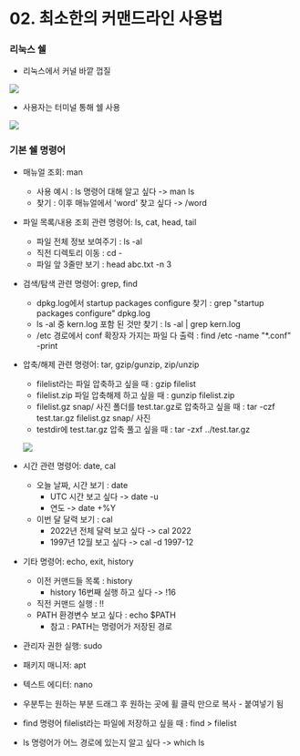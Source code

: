 # 02. 최소한의 커맨드라인 사용법

### 리눅스 쉘

- 리눅스에서 커널 바깥 껍질

![](https://i.imgur.com/R8LUxRF.png)

- 사용자는 터미널 통해 쉘 사용

![](https://i.imgur.com/0PiK1BA.png)

### 기본 쉘 명령어

- 매뉴얼 조회: man
    - 사용 예시 : ls 명령어 대해 알고 싶다 -> man ls
    - 찾기 : 이후 매뉴얼에서 'word' 찾고 싶다 -> /word


- 파일 목록/내용 조회 관련 명령어: ls, cat, head, tail
    - 파일 전체 정보 보여주기 : ls -al
    - 직전 디렉토리 이동 : cd -
    - 파일 앞 3줄만 보기 : head abc.txt -n 3
    
- 검색/탐색 관련 명령어: grep, find
    - dpkg.log에서 startup packages configure 찾기 : grep "startup packages configure" dpkg.log
    - ls -al 중 kern.log 포함 된 것만 찾기 : ls -al | grep kern.log
    - /etc 경로에서 conf 확장자 가지는 파일 다 출력 : find /etc -name "*.conf" -print
- 압축/해제 관련 명령어: tar, gzip/gunzip, zip/unzip
    - filelist라는 파일 압축하고 싶을 때 : gzip filelist
    - filelist.zip 파일 압축해제 하고 싶을 때 : gunzip filelist.zip
    - filelist.gz snap/ 사진 폴더를 test.tar.gz로 압축하고 싶을 때 : tar -czf test.tar.gz filelist.gz snap/ 사진
    - testdir에 test.tar.gz 압축 풀고 싶을 때 : tar -zxf ../test.tar.gz
    
    ![](https://i.imgur.com/2w2Astm.png)

- 시간 관련 명령어: date, cal
    - 오늘 날짜, 시간 보기 : date
        - UTC 시간 보고 싶다 -> date -u
        - 연도 -> date +%Y
    - 이번 달 달력 보기 : cal
        - 2022년 전체 달력 보고 싶다 -> cal 2022
        - 1997년 12월 보고 싶다 -> cal -d 1997-12
- 기타 명령어: echo, exit, history
    - 이전 커맨드들 목록 : history
        - history 16번째 실행 하고 싶다 -> !16
    - 직전 커맨드 실행 : !!
    - PATH 환경변수 보고 싶다 : echo $PATH
        - 참고 : PATH는 명령어가 저장된 경로
- 관리자 권한 실행: sudo
- 패키지 매니저: apt
- 텍스트 에디터: nano

- 우분투는 원하는 부분 드래그 후 원하는 곳에 휠 클릭 만으로 복사 - 붙여넣기 됨
- find 명령어 filelist라는 파일에 저장하고 싶을 때 : find > filelist
- ls 명령어가 어느 경로에 있는지 알고 싶다 -> which ls


<!--stackedit_data:
eyJoaXN0b3J5IjpbLTQ2NDU0MTA5NV19
-->
